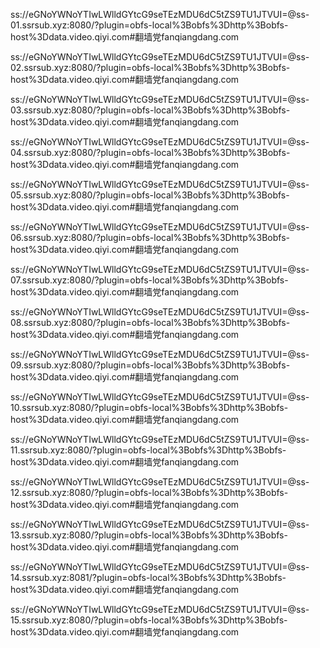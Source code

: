 ss://eGNoYWNoYTIwLWlldGYtcG9seTEzMDU6dC5tZS9TU1JTVUI=@ss-01.ssrsub.xyz:8080/?plugin=obfs-local%3Bobfs%3Dhttp%3Bobfs-host%3Ddata.video.qiyi.com#翻墙党fanqiangdang.com

ss://eGNoYWNoYTIwLWlldGYtcG9seTEzMDU6dC5tZS9TU1JTVUI=@ss-02.ssrsub.xyz:8080/?plugin=obfs-local%3Bobfs%3Dhttp%3Bobfs-host%3Ddata.video.qiyi.com#翻墙党fanqiangdang.com

ss://eGNoYWNoYTIwLWlldGYtcG9seTEzMDU6dC5tZS9TU1JTVUI=@ss-03.ssrsub.xyz:8080/?plugin=obfs-local%3Bobfs%3Dhttp%3Bobfs-host%3Ddata.video.qiyi.com#翻墙党fanqiangdang.com

ss://eGNoYWNoYTIwLWlldGYtcG9seTEzMDU6dC5tZS9TU1JTVUI=@ss-04.ssrsub.xyz:8080/?plugin=obfs-local%3Bobfs%3Dhttp%3Bobfs-host%3Ddata.video.qiyi.com#翻墙党fanqiangdang.com

ss://eGNoYWNoYTIwLWlldGYtcG9seTEzMDU6dC5tZS9TU1JTVUI=@ss-05.ssrsub.xyz:8080/?plugin=obfs-local%3Bobfs%3Dhttp%3Bobfs-host%3Ddata.video.qiyi.com#翻墙党fanqiangdang.com

ss://eGNoYWNoYTIwLWlldGYtcG9seTEzMDU6dC5tZS9TU1JTVUI=@ss-06.ssrsub.xyz:8080/?plugin=obfs-local%3Bobfs%3Dhttp%3Bobfs-host%3Ddata.video.qiyi.com#翻墙党fanqiangdang.com

ss://eGNoYWNoYTIwLWlldGYtcG9seTEzMDU6dC5tZS9TU1JTVUI=@ss-07.ssrsub.xyz:8080/?plugin=obfs-local%3Bobfs%3Dhttp%3Bobfs-host%3Ddata.video.qiyi.com#翻墙党fanqiangdang.com

ss://eGNoYWNoYTIwLWlldGYtcG9seTEzMDU6dC5tZS9TU1JTVUI=@ss-08.ssrsub.xyz:8080/?plugin=obfs-local%3Bobfs%3Dhttp%3Bobfs-host%3Ddata.video.qiyi.com#翻墙党fanqiangdang.com

ss://eGNoYWNoYTIwLWlldGYtcG9seTEzMDU6dC5tZS9TU1JTVUI=@ss-09.ssrsub.xyz:8080/?plugin=obfs-local%3Bobfs%3Dhttp%3Bobfs-host%3Ddata.video.qiyi.com#翻墙党fanqiangdang.com

ss://eGNoYWNoYTIwLWlldGYtcG9seTEzMDU6dC5tZS9TU1JTVUI=@ss-10.ssrsub.xyz:8080/?plugin=obfs-local%3Bobfs%3Dhttp%3Bobfs-host%3Ddata.video.qiyi.com#翻墙党fanqiangdang.com

ss://eGNoYWNoYTIwLWlldGYtcG9seTEzMDU6dC5tZS9TU1JTVUI=@ss-11.ssrsub.xyz:8080/?plugin=obfs-local%3Bobfs%3Dhttp%3Bobfs-host%3Ddata.video.qiyi.com#翻墙党fanqiangdang.com

ss://eGNoYWNoYTIwLWlldGYtcG9seTEzMDU6dC5tZS9TU1JTVUI=@ss-12.ssrsub.xyz:8080/?plugin=obfs-local%3Bobfs%3Dhttp%3Bobfs-host%3Ddata.video.qiyi.com#翻墙党fanqiangdang.com

ss://eGNoYWNoYTIwLWlldGYtcG9seTEzMDU6dC5tZS9TU1JTVUI=@ss-13.ssrsub.xyz:8080/?plugin=obfs-local%3Bobfs%3Dhttp%3Bobfs-host%3Ddata.video.qiyi.com#翻墙党fanqiangdang.com

ss://eGNoYWNoYTIwLWlldGYtcG9seTEzMDU6dC5tZS9TU1JTVUI=@ss-14.ssrsub.xyz:8081/?plugin=obfs-local%3Bobfs%3Dhttp%3Bobfs-host%3Ddata.video.qiyi.com#翻墙党fanqiangdang.com

ss://eGNoYWNoYTIwLWlldGYtcG9seTEzMDU6dC5tZS9TU1JTVUI=@ss-15.ssrsub.xyz:8080/?plugin=obfs-local%3Bobfs%3Dhttp%3Bobfs-host%3Ddata.video.qiyi.com#翻墙党fanqiangdang.com
